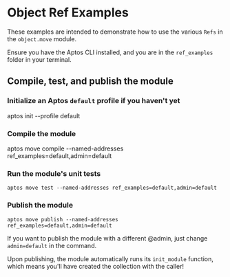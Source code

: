 # Object Ref Examples
These examples are intended to demonstrate how to use the various `Refs` in the `object.move` module.

Ensure you have the Aptos CLI installed, and you are in the `ref_examples` folder in your terminal.

## Compile, test, and publish the module
### Initialize an Aptos `default` profile if you haven't yet
aptos init --profile default

### Compile the module
aptos move compile --named-addresses ref_examples=default,admin=default

### Run the module's unit tests
```shell
aptos move test --named-addresses ref_examples=default,admin=default
```

### Publish the module
```shell
aptos move publish --named-addresses ref_examples=default,admin=default
```
If you want to publish the module with a different @admin, just change `admin=default` in the command.

Upon publishing, the module automatically runs its `init_module` function, which means you'll have created the collection with the caller!
